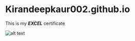 # Kirandeepkaur002.github.io

This is my **_EXCEL_** certificate

![alt text](KirandeepKaur(1)0.jpg "image 1")





